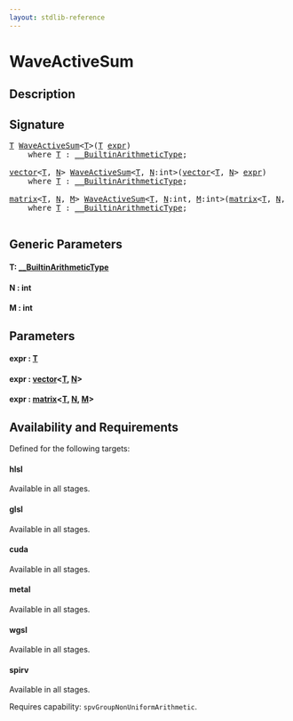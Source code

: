```yaml
---
layout: stdlib-reference
---
```


# WaveActiveSum

## Description





## Signature 

<pre>
<a href="waveactivesum-04a#typeparam-T" class="code_type">T</a> <a href="waveactivesum-04a">WaveActiveSum</a>&lt;<a href="waveactivesum-04a#typeparam-T" class="code_type">T</a>&gt;(<a href="waveactivesum-04a#typeparam-T" class="code_type">T</a> <a href="waveactivesum-04a#decl-expr" class="code_param">expr</a>)
    <span class='code_keyword'>where</span> <a href="waveactivesum-04a#typeparam-T" class="code_type">T</a> : <a href="../interfaces/0_builtinarithmetictype-029j/index" class="code_type">__BuiltinArithmeticType</a>;

<a href="../types/vector/index" class="code_type">vector</a>&lt;<a href="waveactivesum-04a#typeparam-T" class="code_type">T</a>, <a href="waveactivesum-04a#decl-N" class="code_var">N</a>&gt; <a href="waveactivesum-04a">WaveActiveSum</a>&lt;<a href="waveactivesum-04a#typeparam-T" class="code_type">T</a>, <a href="waveactivesum-04a#decl-N" class="code_var">N</a>:<span class="code_keyword">int</span>&gt;(<a href="../types/vector/index" class="code_type">vector</a>&lt;<a href="waveactivesum-04a#typeparam-T" class="code_type">T</a>, <a href="waveactivesum-04a#decl-N" class="code_var">N</a>&gt; <a href="waveactivesum-04a#decl-expr" class="code_param">expr</a>)
    <span class='code_keyword'>where</span> <a href="waveactivesum-04a#typeparam-T" class="code_type">T</a> : <a href="../interfaces/0_builtinarithmetictype-029j/index" class="code_type">__BuiltinArithmeticType</a>;

<a href="../types/matrix/index" class="code_type">matrix</a>&lt;<a href="waveactivesum-04a#typeparam-T" class="code_type">T</a>, <a href="waveactivesum-04a#decl-N" class="code_var">N</a>, <a href="waveactivesum-04a#decl-M" class="code_var">M</a>&gt; <a href="waveactivesum-04a">WaveActiveSum</a>&lt;<a href="waveactivesum-04a#typeparam-T" class="code_type">T</a>, <a href="waveactivesum-04a#decl-N" class="code_var">N</a>:<span class="code_keyword">int</span>, <a href="waveactivesum-04a#decl-M" class="code_var">M</a>:<span class="code_keyword">int</span>&gt;(<a href="../types/matrix/index" class="code_type">matrix</a>&lt;<a href="waveactivesum-04a#typeparam-T" class="code_type">T</a>, <a href="waveactivesum-04a#decl-N" class="code_var">N</a>, <a href="waveactivesum-04a#decl-M" class="code_var">M</a>&gt; <a href="waveactivesum-04a#decl-expr" class="code_param">expr</a>)
    <span class='code_keyword'>where</span> <a href="waveactivesum-04a#typeparam-T" class="code_type">T</a> : <a href="../interfaces/0_builtinarithmetictype-029j/index" class="code_type">__BuiltinArithmeticType</a>;

</pre>

## Generic Parameters

####  <a id="typeparam-T"></a>T: [\_\_BuiltinArithmeticType](../interfaces/0_builtinarithmetictype-029j/index)
####  <a id="decl-N"></a>N  : int
####  <a id="decl-M"></a>M  : int

## Parameters

####  <a id="decl-expr"></a>expr  : [T](waveactivesum-04a#typeparam-T)
####  <a id="decl-expr"></a>expr  : [vector](../types/vector/index)\<[T](../types/vector/index#typeparam-T), [N](../types/vector/index#decl-N)\>
####  <a id="decl-expr"></a>expr  : [matrix](../types/matrix/index)\<[T](), [N](../types/matrix/index#decl-N), [M](../types/matrix/index#decl-M)\>

## Availability and Requirements

Defined for the following targets:

#### hlsl
Available in all stages.

#### glsl
Available in all stages.

#### cuda
Available in all stages.

#### metal
Available in all stages.

#### wgsl
Available in all stages.

#### spirv
Available in all stages.

Requires capability: `spvGroupNonUniformArithmetic`.


